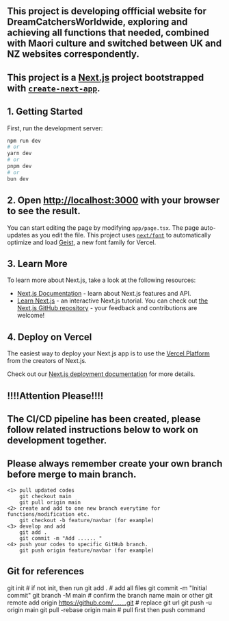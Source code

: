## This project is developing offficial website for DreamCatchersWorldwide, exploring and achieving all functions that needed, combined with Maori culture and switched between UK and NZ websites correspondently.

## This project is a [Next.js](https://nextjs.org) project bootstrapped with [`create-next-app`](https://nextjs.org/docs/app/api-reference/cli/create-next-app).

## 1. Getting Started
First, run the development server:

```bash
npm run dev
# or
yarn dev
# or
pnpm dev
# or
bun dev
```

## 2. Open [http://localhost:3000](http://localhost:3000) with your browser to see the result.
You can start editing the page by modifying `app/page.tsx`. The page auto-updates as you edit the file.
This project uses [`next/font`](https://nextjs.org/docs/app/building-your-application/optimizing/fonts) to automatically optimize and load [Geist](https://vercel.com/font), a new font family for Vercel.

## 3. Learn More
To learn more about Next.js, take a look at the following resources:
- [Next.js Documentation](https://nextjs.org/docs) - learn about Next.js features and API.
- [Learn Next.js](https://nextjs.org/learn) - an interactive Next.js tutorial.
You can check out [the Next.js GitHub repository](https://github.com/vercel/next.js) - your feedback and contributions are welcome!

## 4. Deploy on Vercel
The easiest way to deploy your Next.js app is to use the [Vercel Platform](https://vercel.com/new?utm_medium=default-template&filter=next.js&utm_source=create-next-app&utm_campaign=create-next-app-readme) from the creators of Next.js.

Check out our [Next.js deployment documentation](https://nextjs.org/docs/app/building-your-application/deploying) for more details.

##
##
## !!!!Attention Please!!!!
## The CI/CD pipeline has been created, please follow related instructions below to work on development together.
## Please always remember create your own branch before merge to main branch.
    <1> pull updated codes
        git checkout main
        git pull origin main
    <2> create and add to one new branch everytime for functions/modification etc.
        git checkout -b feature/navbar (for example)
    <3> develop and add
        git add .
        git commit -m "Add ...... "
    <4> push your codes to specific GitHub branch.
        git push origin feature/navbar (for example)


## Git for references
git init  # if not init, then run
git add .  # add all files
git commit -m "Initial commit"
git branch -M main  # confirm the branch name main or other
git remote add origin https://github.com/........git  # replace git url
git push -u origin main
git pull -rebase origin main # pull first then push command